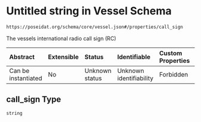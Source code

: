 # Untitled string in Vessel Schema

```txt
https://poseidat.org/schema/core/vessel.json#/properties/call_sign
```

The vessels international radio call sign (RC)

| Abstract            | Extensible | Status         | Identifiable            | Custom Properties | Additional Properties | Access Restrictions | Defined In                                                      |
| :------------------ | :--------- | :------------- | :---------------------- | :---------------- | :-------------------- | :------------------ | :-------------------------------------------------------------- |
| Can be instantiated | No         | Unknown status | Unknown identifiability | Forbidden         | Allowed               | none                | [vessel.json*](schemas/core/vessel.json "open original schema") |

## call_sign Type

`string`

